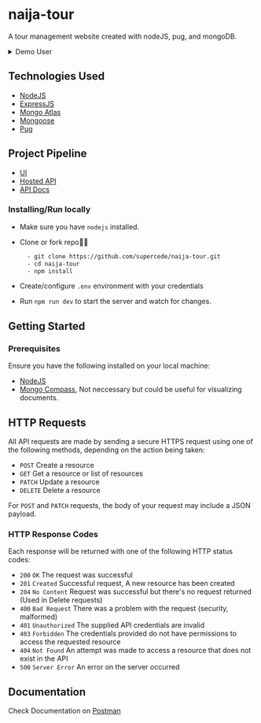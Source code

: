 # naija-tour

A tour management website created with nodeJS, pug, and mongoDB.

<details>
  <summary>Demo User</summary>

> | Email Address        | Password | Access      |
> | -------------------- | -------- | ----------- |
> | `ayinla@example.com` | holla123 | User access |

You can also create fully interactive user accounts

Stripe payment is in test mode, use 4242 4242 4242 4242 as card number, other fields may be filled randomly.

</details>

## Technologies Used

- [NodeJS](https://nodejs.org/en/download/)
- [ExpressJS](https://expressjs.com/)
- [Mongo Atlas](https://www.mongodb.com/cloud/atlas)
- [Mongoose](https://mongoosejs.com/)
- [Pug](https://pugjs.org/)

## Project Pipeline

- [UI](https://naijatours.herokuapp.com)
- [Hosted API](https://naijatours.herokuapp.com/api/v1)
- [API Docs](https://documenter.getpostman.com/view/9950313/SWTABJjh?version=latest)

### Installing/Run locally

- Make sure you have `nodejs` installed.

- Clone or fork repo🤷‍♂

  ```bash
    - git clone https://github.com/supercede/naija-tour.git
    - cd naija-tour
    - npm install
  ```

- Create/configure `.env` environment with your credentials

- Run `npm run dev` to start the server and watch for changes.

## Getting Started

### Prerequisites

Ensure you have the following installed on your local machine:

- [NodeJS](https://nodejs.org/en/download/)
- [Mongo Compass](https://www.mongodb.com/products/compass), Not neccessary but could be useful for visualizing documents.

## HTTP Requests

All API requests are made by sending a secure HTTPS request using one of the following methods, depending on the action being taken:

- `POST` Create a resource
- `GET` Get a resource or list of resources
- `PATCH` Update a resource
- `DELETE` Delete a resource

For `POST` and `PATCH` requests, the body of your request may include a JSON payload.

### HTTP Response Codes

Each response will be returned with one of the following HTTP status codes:

- `200` `OK` The request was successful
- `201` `Created` Successful request, A new resource has been created
- `204` `No Content` Request was successful but there's no request returned (Used in Delete requests)
- `400` `Bad Request` There was a problem with the request (security, malformed)
- `401` `Unauthorized` The supplied API credentials are invalid
- `403` `Forbidden` The credentials provided do not have permissions to access the requested resource
- `404` `Not Found` An attempt was made to access a resource that does not exist in the API
- `500` `Server Error` An error on the server occurred

## Documentation

Check Documentation on [Postman](https://documenter.getpostman.com/view/9950313/SWTABJjh?version=latest)

